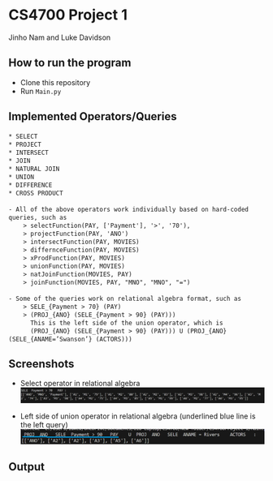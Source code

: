 # CS4700 Project 1
Jinho Nam and Luke Davidson


## How to run the program
- Clone this repository
- Run `Main.py`

## Implemented Operators/Queries
    * SELECT
    * PROJECT
    * INTERSECT
    * JOIN
    * NATURAL JOIN
    * UNION
    * DIFFERENCE
    * CROSS PRODUCT

    - All of the above operators work individually based on hard-coded queries, such as 
        > selectFunction(PAY, ['Payment'], '>', '70'), 
        > projectFunction(PAY, 'ANO')
        > intersectFunction(PAY, MOVIES)
        > differnceFunction(PAY, MOVIES)
        > xProdFunction(PAY, MOVIES)
        > unionFunction(PAY, MOVIES)
        > natJoinFunction(MOVIES, PAY) 
        > joinFunction(MOVIES, PAY, "MNO", "MNO", "=")
    
    - Some of the queries work on relational algebra format, such as
        > SELE_{Payment > 70} (PAY)
        > (PROJ_{ANO} (SELE_{Payment > 90} (PAY)))
          This is the left side of the union operator, which is 
          (PROJ_{ANO} (SELE_{Payment > 90} (PAY))) U (PROJ_{ANO} (SELE_{ANAME=’Swanson’} (ACTORS)))


## Screenshots 
- Select operator in relational algebra
![SELECT-relational-algebra](./select-operator.png)

- Left side of union operator in relational algebra
    (underlined blue line is the left query)
![Left-side-of-UNION](./left-query-of-union-operator.png)
## Output
